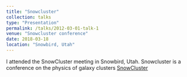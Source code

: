 ```yaml
---
title: "Snowcluster"
collection: talks
type: "Presentation"
permalink: /talks/2012-03-01-talk-1
venue: "Snowcluster conference"
date: 2018-03-18
location: "Snowbird, Utah"
---
```


I attended the SnowCluster meeting in Snowbird, Utah. Snowcluster is a conference on the physics of galaxy clusters
[SnowCluster](http://www.physics.utah.edu/snowcluster/)
